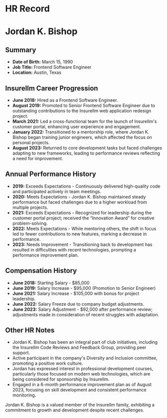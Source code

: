 # HR Record

# Jordan K. Bishop

## Summary
- **Date of Birth:** March 15, 1990
- **Job Title:** Frontend Software Engineer
- **Location:** Austin, Texas

## Insurellm Career Progression
- **June 2018:** Hired as a Frontend Software Engineer.
- **August 2019:** Promoted to Senior Frontend Software Engineer due to outstanding contributions to the Insurellm web application redesign project.
- **March 2021:** Led a cross-functional team for the launch of Insurellm's customer portal, enhancing user experience and engagement.
- **January 2022:** Transitioned to a mentorship role, where Jordan K. Bishop began training junior engineers, which affected the focus on personal projects.
- **August 2023:** Returned to core development tasks but faced challenges adapting to new frameworks, leading to performance reviews reflecting a need for improvement.

## Annual Performance History
- **2019:** Exceeds Expectations - Continuously delivered high-quality code and participated actively in team meetings.
- **2020:** Meets Expectations - Jordan K. Bishop maintained steady performance but faced challenges due to a higher workload from multiple projects.
- **2021:** Exceeds Expectations - Recognized for leadership during the customer portal project; received the “Innovation Award” for creative problem-solving.
- **2022:** Meets Expectations - While mentoring others, the shift in focus led to fewer contributions to new features, marking a decrease in performance.
- **2023:** Needs Improvement - Transitioning back to development has resulted in difficulties with recent technologies, prompting a performance improvement plan.

## Compensation History
- **June 2018:** Starting Salary - $85,000
- **June 2019:** Salary Increase - $95,000 (Promotion to Senior Engineer)
- **June 2021:** Salary Increase - $105,000 with bonus for project leadership.
- **June 2022:** Salary Freeze due to company budget adjustments.
- **June 2023:** Salary Adjustment - $92,000 after performance review; adjustments made in consideration of recent struggles with adaptation.

## Other HR Notes
- Jordan K. Bishop has been an integral part of club initiatives, including the Insurellm Code Reviews and Feedback Group, providing peer support.
- Active participant in the company's Diversity and Inclusion committee, promoting a positive work culture.
- Jordan has expressed interest in professional development courses, particularly those focused on modern web technologies, which are being considered for sponsorship by Insurellm.
- Engaged in a 6-month performance improvement plan as of August 2023, focusing on skill development and consistent performance monitoring. 

Jordan K. Bishop is a valued member of the Insurellm family, exhibiting a commitment to growth and development despite recent challenges.